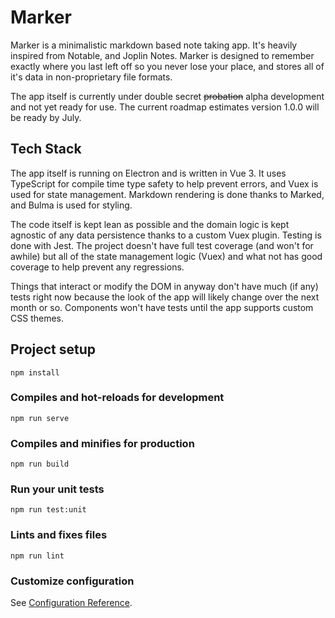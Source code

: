 # Marker

Marker is a minimalistic markdown based note taking app. It's heavily inspired from Notable, and Joplin Notes. Marker is designed to remember exactly where you last left off so you never lose your place, and stores all of it's data in non-proprietary file formats.

The app itself is currently under double secret ~~probation~~ alpha development and not yet ready for use. The current roadmap estimates version 1.0.0 will be ready by July.

## Tech Stack

The app itself is running on Electron and is written in Vue 3. It uses TypeScript for compile time type safety to help prevent errors, and Vuex is used for state management. Markdown rendering is done thanks to Marked, and Bulma is used for styling.

The code itself is kept lean as possible and the domain logic is kept agnostic of any data persistence thanks to a custom Vuex plugin. Testing is done with Jest. The project doesn't have full test coverage (and won't for awhile) but all of the state management logic (Vuex) and what not has good coverage to help prevent any regressions.

Things that interact or modify the DOM in anyway don't have much (if any) tests right now because the look of the app will likely change over the next month or so. Components won't have tests until the app supports custom CSS themes.

## Project setup

```
npm install
```

### Compiles and hot-reloads for development

```
npm run serve
```

### Compiles and minifies for production

```
npm run build
```

### Run your unit tests

```
npm run test:unit
```

### Lints and fixes files

```
npm run lint
```

### Customize configuration

See [Configuration Reference](https://cli.vuejs.org/config/).
